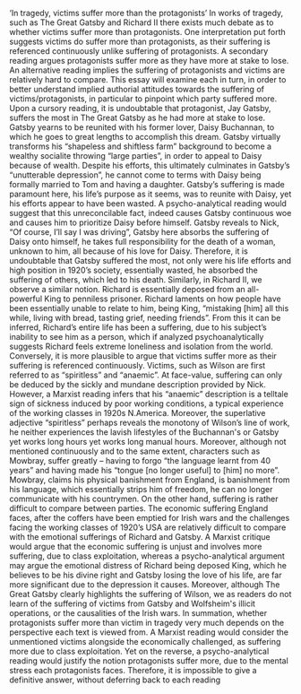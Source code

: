 ‘In tragedy, victims suffer more than the protagonists’
In works of tragedy, such as The Great Gatsby and Richard II there exists much debate as to whether
victims suffer more than protagonists. One interpretation put forth suggests victims do suffer more than
protagonists, as their suffering is referenced continuously unlike suffering of protagonists. A secondary
reading argues protagonists suffer more as they have more at stake to lose. An alternative reading
implies the suffering of protagonists and victims are relatively hard to compare. This essay will examine
each in turn, in order to better understand implied authorial attitudes towards the suffering of
victims/protagonists, in particular to pinpoint which party suffered more.
Upon a cursory reading, it is undoubtable that protagonist, Jay Gatsby, suffers the most in The Great
Gatsby as he had more at stake to lose. Gatsby yearns to be reunited with his former lover, Daisy
Buchannan, to which he goes to great lengths to accomplish this dream. Gatsby virtually transforms his
“shapeless and shiftless farm” background to become a wealthy socialite throwing “large parties”, in
order to appeal to Daisy because of wealth. Despite his efforts, this ultimately culminates in Gatsby’s
“unutterable depression”, he cannot come to terms with Daisy being formally married to Tom and
having a daughter. Gatsby’s suffering is made paramount here, his life’s purpose as it seems, was to
reunite with Daisy, yet his efforts appear to have been wasted. A psycho-analytical reading would
suggest that this unreconcilable fact, indeed causes Gatsby continuous woe and causes him to prioritize
Daisy before himself. Gatsby reveals to Nick, “Of course, I’ll say I was driving”, Gatsby here absorbs the
suffering of Daisy onto himself, he takes full responsibility for the death of a woman, unknown to him,
all because of his love for Daisy. Therefore, it is undoubtable that Gatsby suffered the most, not only
were his life efforts and high position in 1920’s society, essentially wasted, he absorbed the suffering of
others, which led to his death. Similarly, in Richard II, we observe a similar notion. Richard is essentially
deposed from an all-powerful King to penniless prisoner. Richard laments on how people have been
essentially unable to relate to him, being King, “mistaking [him] all this while, living with bread, tasting
grief, needing friends”. From this it can be inferred, Richard’s entire life has been a suffering, due to his
subject’s inability to see him as a person, which if analyzed psychoanalytically suggests Richard feels
extreme loneliness and isolation from the world. 
Conversely, it is more plausible to argue that victims suffer more as their suffering is referenced
continuously. Victims, such as Wilson are first referred to as “spiritless” and “anaemic”. At face-value,
suffering can only be deduced by the sickly and mundane description provided by Nick. However, a
Marxist reading infers that his “anaemic” description is a telltale sign of sickness induced by poor
working conditions, a typical experience of the working classes in 1920s N.America. Moreover, the
superlative adjective “spiritless” perhaps reveals the monotony of Wilson’s line of work, he neither
experiences the lavish lifestyles of the Buchannan's or Gatsby yet works long hours yet works long
manual hours. Moreover, although not mentioned continuously and to the same extent, characters such
as Mowbray, suffer greatly – having to forgo “the language learnt from 40 years” and having made his
“tongue [no longer useful] to [him] no more”. Mowbray, claims his physical banishment from England, is
banishment from his language, which essentially strips him of freedom, he can no longer communicate
with his countrymen.
On the other hand, suffering is rather difficult to compare between parties. The economic suffering
England faces, after the coffers have been emptied for Irish wars and the challenges facing the working
classes of 1920’s USA are relatively difficult to compare with the emotional sufferings of Richard and
Gatsby. A Marxist critique would argue that the economic suffering is unjust and involves more
suffering, due to class exploitation, whereas a psycho-analytical argument may argue the emotional
distress of Richard being deposed King, which he believes to be his divine right and Gatsby losing the
love of his life, are far more significant due to the depression it causes. Moreover, although The Great
Gatsby clearly highlights the suffering of Wilson, we as readers do not learn of the suffering of victims
from Gatsby and Wolfsheim's illicit operations, or the causalities of the Irish wars.
In summation, whether protagonists suffer more than victim in tragedy very much depends on the
perspective each text is viewed from. A Marxist reading would consider the unmentioned victims
alongside the economically challenged, as suffering more due to class exploitation. Yet on the reverse, a
psycho-analytical reading would justify the notion protagonists suffer more, due to the mental stress
each protagonists faces. Therefore, it is impossible to give a definitive answer, without deferring back to
each reading
